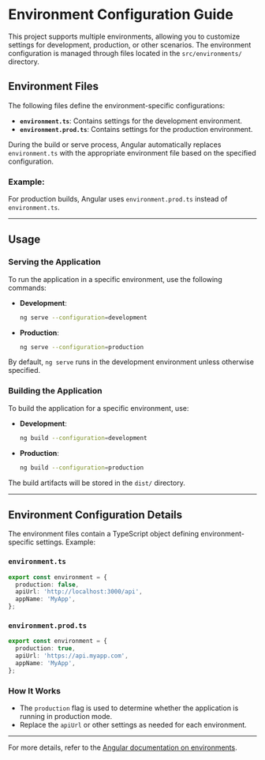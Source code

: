 # Environment Configuration Guide

This project supports multiple environments, allowing you to customize settings for development, production, or other scenarios. The environment configuration is managed through files located in the `src/environments/` directory.

## **Environment Files**

The following files define the environment-specific configurations:

- **`environment.ts`**: Contains settings for the development environment.
- **`environment.prod.ts`**: Contains settings for the production environment.

During the build or serve process, Angular automatically replaces `environment.ts` with the appropriate environment file based on the specified configuration.

### Example:

For production builds, Angular uses `environment.prod.ts` instead of `environment.ts`.

---

## **Usage**

### **Serving the Application**

To run the application in a specific environment, use the following commands:

- **Development**:

  ```bash
  ng serve --configuration=development
  ```

- **Production**:
  ```bash
  ng serve --configuration=production
  ```

By default, `ng serve` runs in the development environment unless otherwise specified.

### **Building the Application**

To build the application for a specific environment, use:

- **Development**:

  ```bash
  ng build --configuration=development
  ```

- **Production**:
  ```bash
  ng build --configuration=production
  ```

The build artifacts will be stored in the `dist/` directory.

---

## **Environment Configuration Details**

The environment files contain a TypeScript object defining environment-specific settings. Example:

### **`environment.ts`**

```typescript
export const environment = {
  production: false,
  apiUrl: 'http://localhost:3000/api',
  appName: 'MyApp',
};
```

### **`environment.prod.ts`**

```typescript
export const environment = {
  production: true,
  apiUrl: 'https://api.myapp.com',
  appName: 'MyApp',
};
```

### How It Works

- The `production` flag is used to determine whether the application is running in production mode.
- Replace the `apiUrl` or other settings as needed for each environment.

---

For more details, refer to the [Angular documentation on environments](https://angular.dev/tools/cli/environments).
